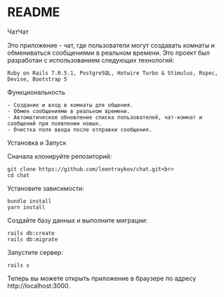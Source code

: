 # README

ЧатЧат

Это приложение - чат, где пользователи могут создавать комнаты и обмениваться сообщениями в реальном времени. Это проект был разработан с использованием следующих технологий:

    Ruby on Rails 7.0.5.1, PostgreSQL, Hotwire Turbo & Stimulus, Rspec, Devise, Bootstrap 5

Функциональность

    - Создание и вход в комнаты для общения.
    - Обмен сообщениями в реальном времени.
    - Автоматическое обновление списка пользователей, чат-комнат и сообщений при появлении новых.
    - Очистка поля ввода после отправки сообщения.

Установка и Запуск

Сначала клонируйте репозиторий:

    git clone https://github.com/leontraykov/chat.git<br>
    cd chat

Установите зависимости:

    bundle install
    yarn install

Создайте базу данных и выполните миграции:

    rails db:create
    rails db:migrate

Запустите сервер:

    rails s

Теперь вы можете открыть приложение в браузере по адресу http://localhost:3000.
